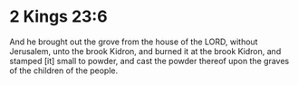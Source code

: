 # 2 Kings 23:6

And he brought out the grove from the house of the LORD, without Jerusalem, unto the brook Kidron, and burned it at the brook Kidron, and stamped [it] small to powder, and cast the powder thereof upon the graves of the children of the people.